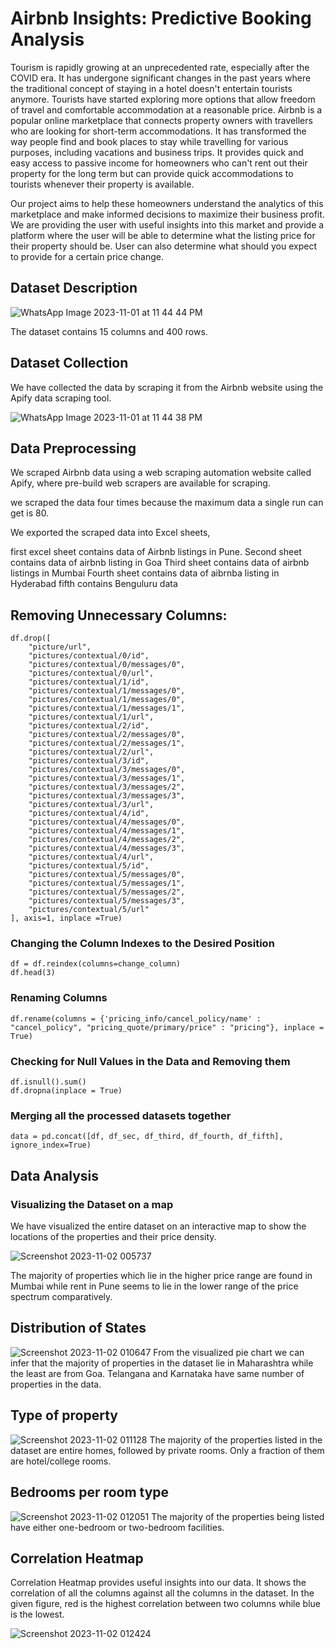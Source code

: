 # Airbnb Insights: Predictive Booking Analysis  
Tourism is rapidly growing at an unprecedented rate, especially after the COVID era. It has undergone significant changes in the past years where the traditional concept of staying in a hotel doesn't entertain tourists anymore. Tourists have started exploring more options that allow freedom of travel and comfortable accommodation at a reasonable price. Airbnb is a popular online marketplace that connects property owners with travellers who are looking for short-term accommodations. It has transformed the way people find and book places to stay while travelling for various purposes, including vacations and business trips. It provides quick and easy access to passive income for homeowners who can't rent out their property for the long term but can provide quick accommodations to tourists whenever their property is available. 

Our project aims to help these homeowners understand the analytics of this marketplace and make informed decisions to maximize their business profit. We are providing the user with useful insights into this market and provide a platform where the user will be able to determine what the listing price for their property should be. User can also determine what should you expect to provide for a certain price change.

## Dataset Description

![WhatsApp Image 2023-11-01 at 11 44 44 PM](https://github.com/Shriram-Vatturkar/airbnb-Price-Prediction/assets/140342007/3202122f-a8d3-4823-8d41-ba3492d918fa)


The dataset contains 15 columns and 400 rows.

## Dataset Collection 
We have collected the data by scraping it from the Airbnb website using the Apify data scraping tool.

![WhatsApp Image 2023-11-01 at 11 44 38 PM](https://github.com/Shriram-Vatturkar/airbnb-Price-Prediction/assets/140342007/d5cb2b57-c980-42af-b4ac-6fedb1be60dd)

## Data Preprocessing 
We scraped Airbnb data using a web scraping automation website called Apify, where pre-build web scrapers are available for scraping.

we scraped the data four times because the maximum data a single run can get is 80.

We exported the scraped data into Excel sheets,

first excel sheet contains data of Airbnb listings in Pune.
Second sheet contains data of airbnb listing in Goa
Third sheet contains data of airbnb listings in Mumbai
Fourth sheet contains data of aibrnba listing in Hyderabad
fifth contains Benguluru data


## Removing Unnecessary Columns: 
```
df.drop([
    "picture/url",
    "pictures/contextual/0/id",
    "pictures/contextual/0/messages/0",
    "pictures/contextual/0/url",
    "pictures/contextual/1/id",
    "pictures/contextual/1/messages/0",
    "pictures/contextual/1/messages/0",
    "pictures/contextual/1/messages/1",
    "pictures/contextual/1/url",
    "pictures/contextual/2/id",
    "pictures/contextual/2/messages/0",
    "pictures/contextual/2/messages/1",
    "pictures/contextual/2/url",
    "pictures/contextual/3/id",
    "pictures/contextual/3/messages/0",
    "pictures/contextual/3/messages/1",
    "pictures/contextual/3/messages/2",
    "pictures/contextual/3/messages/3",
    "pictures/contextual/3/url",
    "pictures/contextual/4/id",
    "pictures/contextual/4/messages/0",
    "pictures/contextual/4/messages/1",
    "pictures/contextual/4/messages/2",
    "pictures/contextual/4/messages/3",
    "pictures/contextual/4/url",
    "pictures/contextual/5/id",
    "pictures/contextual/5/messages/0",
    "pictures/contextual/5/messages/1",
    "pictures/contextual/5/messages/2",
    "pictures/contextual/5/messages/3",
    "pictures/contextual/5/url"
], axis=1, inplace =True)

```

### Changing the Column Indexes to the Desired Position
```
df = df.reindex(columns=change_column)
df.head(3)
```

### Renaming Columns
```
df.rename(columns = {'pricing_info/cancel_policy/name' : "cancel_policy", "pricing_quote/primary/price" : "pricing"}, inplace = True)
```
### Checking for Null Values in the Data and Removing them
```
df.isnull().sum()
df.dropna(inplace = True)
```
### Merging all the processed datasets together
```
data = pd.concat([df, df_sec, df_third, df_fourth, df_fifth], ignore_index=True)
```

## Data Analysis

### Visualizing the Dataset on a map 

We have visualized the entire dataset on an interactive map to show the locations of the properties and their price density.

![Screenshot 2023-11-02 005737](https://github.com/Shriram-Vatturkar/airbnb-Price-Prediction/assets/140342007/50838cb3-a2cc-427d-9ba5-c5073eae12bc)

The majority of properties which lie in the higher price range are found in Mumbai while rent in Pune seems to lie in the lower range of the price spectrum comparatively.

## Distribution of States
![Screenshot 2023-11-02 010647](https://github.com/Shriram-Vatturkar/airbnb-Price-Prediction/assets/140342007/eefd55f0-85f9-4240-ba5d-1c9be45bd700)
From the visualized pie chart we can infer that the majority of properties in the dataset lie in Maharashtra while the least are from Goa.
Telangana and Karnataka have same number of properties in the data.

## Type of property
![Screenshot 2023-11-02 011128](https://github.com/Shriram-Vatturkar/airbnb-Price-Prediction/assets/140342007/e8304edc-bfc2-43fd-abe9-9fa9db8cc4d2)
The majority of the properties listed in the dataset are entire homes, followed by private rooms. Only a fraction of them are hotel/college rooms.

## Bedrooms per room type
![Screenshot 2023-11-02 012051](https://github.com/Shriram-Vatturkar/airbnb-Price-Prediction/assets/140342007/a4c4641e-8039-4bf6-8126-58b131c93497)
The majority of the properties being listed have either one-bedroom or two-bedroom facilities. 

## Correlation Heatmap
Correlation Heatmap provides useful insights into our data. It shows the correlation of all the columns against all the columns in the dataset.
In the given figure, red is the highest correlation between two columns while blue is the lowest.

![Screenshot 2023-11-02 012424](https://github.com/Shriram-Vatturkar/airbnb-Price-Prediction/assets/140342007/6fe9d32e-7a88-472b-82fb-c957608cea6d)






